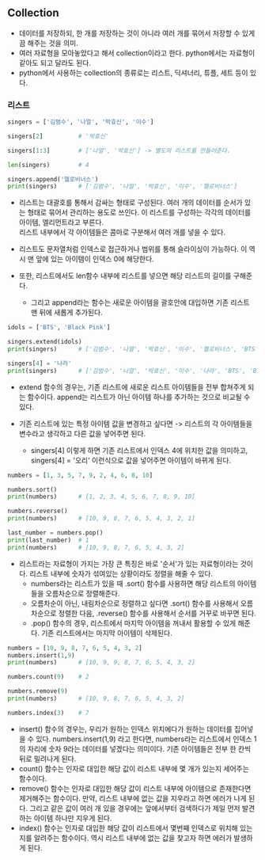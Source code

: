 ## Collection
- 데이터를 저장하되, 한 개를 저장하는 것이 아니라 여러 개를 묶어서 저장할 수 있게끔 해주는 것을 의미.
- 여러 자료형을 모아놓았다고 해서 collection이라고 한다. python에서는 자료형이 같아도 되고 달라도 된다. 
- python에서 사용하는 collection의 종류로는 리스트, 딕셔너리, 튜플, 세트 등이 있다.


### 리스트
```python
singers = ['김범수', '나얼', '박효신', '이수']

singers[2]          # '박효신'

singers[1:3]        # ['나얼', '박효신'] -> 별도의 리스트를 만들어준다.

len(singers)        # 4

singers.append('헬로비너스')      
print(singers)      # ['김범수', '나얼', '박효신', '이수', '헬로비너스']
```

- 리스트는 대괄호를 통해서 감싸는 형태로 구성된다. 여러 개의 데이터를 순서가 있는 형태로 묶어서 관리하는 용도로 쓰인다. 이 리스트를 구성하는 각각의 데이터를 아이템, 엘리먼트라고 부른다.   
  리스트 내부에서 각 아이템들은 콤마로 구분해서 여러 개를 넣을 수 있다.
- 리스트도 문자열처럼 인덱스로 접근하거나 범위를 통해 슬라이싱이 가능하다. 이 역시 맨 앞에 있는 아이템이 인덱스 0에 해당한다. 

- 또한, 리스트에서도 len함수 내부에 리스트를 넣으면 해당 리스트의 길이를 구해준다.
  - 그리고 append라는 함수는 새로운 아이템을 괄호안에 대입하면 기존 리스트 맨 뒤에 새롭게 추가된다.

```python
idols = ['BTS', 'Black Pink']

singers.extend(idols)
print(singers)      # ['김범수', '나열', '박효신', '이수', '헬로비너스', 'BTS', 'Black Pink']

singers[4] = '나라'
print(singers)      # ['김범수', '나얼', '박효신', '이수', '나라', 'BTS', 'Black Pink']
```

- extend 함수의 경우는, 기존 리스트에 새로운 리스트 아이템들을 전부 합쳐주게 되는 함수이다. append는 리스트가 아닌 아이템 하나를 추가하는 것으로 비교될 수 있다.

- 기존 리스트에 있는 특정 아이템 값을 변경하고 싶다면 -> 리스트의 각 아이템들을 변수라고 생각하고 다른 값을 넣어주면 된다.
  - singers[4] 이렇게 하면 기존 리스트에서 인덱스 4에 위치한 값을 의미하고, singers[4] = '오리' 이런식으로 값을 넣어주면 아이템이 바뀌게 된다.


```python
numbers = [1, 3, 5, 7, 9, 2, 4, 6, 8, 10]

numbers.sort()
print(numbers)      # [1, 2, 3, 4, 5, 6, 7, 8, 9, 10]

numbers.reverse()
print(numbers)      # [10, 9, 8, 7, 6, 5, 4, 3, 2, 1]

last_number = numbers.pop()
print(last_number)  # 1
print(numbers)      # [10, 9, 8, 7, 6, 5, 4, 3, 2]
```

- 리스트라는 자료형이 가지는 가장 큰 특징은 바로 '순서'가 있는 자료형이라는 것이다. 리스트 내부에 숫자가 섞여있는 상황이라도 정렬을 해줄 수 있다.
  - numbers라는 리스트가 있을 때 .sort() 함수를 사용하면 해당 리스트의 아이템들을 오름차순으로 정렬해준다.
  - 오름차순이 아닌, 내림차순으로 정렬하고 싶다면 .sort() 함수를 사용해서 오름차순으로 정렬한 다음, .reverse() 함수를 사용해서 순서를 거꾸로 바꾸면 된다.
  - .pop() 함수의 경우, 리스트에서 마지막 아이템을 꺼내서 활용할 수 있게 해준다. 기존 리스트에서는 마지막 아이템이 삭제된다. 

```python
numbers = [10, 9, 8, 7, 6, 5, 4, 3, 2]
numbers.insert(1,9)
print(numbers)      # [10, 9, 9, 8, 7, 6, 5, 4, 3, 2]

numbers.count(9)    # 2

numbers.remove(9)   
print(numbers)      # [10, 9, 8, 7, 6, 5, 4, 3, 2]

numbers.index(3)    # 7
```

- insert() 함수의 경우는, 우리가 원하는 인덱스 위치에다가 원하는 데이터를 집어넣을 수 있다. numbers.insert(1,9) 라고 한다면, numbers라는 리스트에서 인덱스 1의 자리에 숫자 9라는 데이터를 넣겠다는 의미이다. 기존 아이템들은 전부 한 칸씩 뒤로 밀려나게 된다.
- count() 함수는 인자로 대입한 해당 값이 리스트 내부에 몇 개가 있는지 세어주는 함수이다. 
- remove() 함수는 인자로 대입한 해당 값이 리스트 내부에 아이템으로 존재한다면 제거해주는 함수이다. 만약, 리스트 내부에 없는 값을 지우라고 하면 에러가 나게 된다. 그리고 같은 값이 여러 개 있을 경우에는 앞에서부터 검색하다가 제일 먼저 발견하는 아이템 하나만 지우게 된다.
- index() 함수는 인자로 대입한 해당 값이 리스트에서 몇번째 인덱스로 위치해 있는지를 알려주는 함수이다. 역시 리스트 내부에 없는 값을 찾고자 하면 에러가 발생하게 된다. 
  
 
